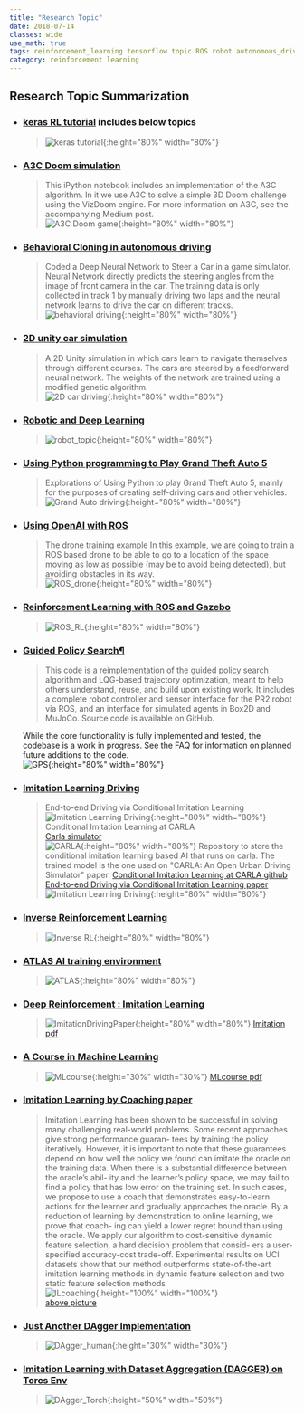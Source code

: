 ```yaml
---
title: "Research Topic"
date: 2018-07-14
classes: wide
use_math: true
tags: reinforcement_learning tensorflow topic ROS robot autonomous_driving
category: reinforcement learning
---
```


## Research Topic Summarization

- ### [keras RL tutorial](https://github.com/keras-rl/keras-rl) includes below topics
  > ![keras tutorial](../../pictures/topic/keras_RL_tutorial.png){:height="80%" width="80%"} 

- ### [A3C Doom simulation](https://github.com/awjuliani/DeepRL-Agents/blob/master/A3C-Doom.ipynb)
  > This iPython notebook includes an implementation of the A3C algorithm. In it we use A3C to solve a simple 3D Doom challenge using the VizDoom engine. For more information on A3C, see the accompanying Medium post.  
  ![A3C Doom game](../../pictures/topic/A3C_doom.png){:height="80%" width="80%"}

- ### [Behavioral Cloning in autonomous driving](https://github.com/JunshengFu/driving-behavioral-cloning)
  > Coded a Deep Neural Network to Steer a Car in a game simulator. Neural Network directly predicts the steering angles from the image of front camera in the car. The training data is only collected in track 1 by manually driving two laps and the neural network learns to drive the car on different tracks.  
  ![behavioral driving](../../pictures/topic/clone_driving.png){:height="80%" width="80%"}

- ### [2D unity car simulation](https://github.com/ArztSamuel/Applying_EANNs)
  > A 2D Unity simulation in which cars learn to navigate themselves through different courses. The cars are steered by a feedforward neural network. The weights of the network are trained using a modified genetic algorithm.  
  ![2D car driving](../../pictures/topic/2d_driving.png){:height="80%" width="80%"}

- ### [Robotic and Deep Learning](https://huangying-zhan.github.io/2016/08/24/robotic-and-deep-learning.html)
  > ![robot_topic](../../pictures/topic/robot_topic.png){:height="80%" width="80%"}

- ### [Using Python programming to Play Grand Theft Auto 5](https://github.com/sentdex/pygta5)
  > Explorations of Using Python to play Grand Theft Auto 5, mainly for the purposes of creating self-driving cars and other vehicles.  
  ![Grand Auto driving](../../pictures/topic/grand_driving.png){:height="80%" width="80%"}    

- ### [Using OpenAI with ROS](http://www.theconstructsim.com/using-openai-ros/)
  > The drone training example
  In this example, we are going to train a ROS based drone to be able to go to a location of the space moving as low as possible (may be to avoid being detected), but avoiding obstacles in its way.  
  ![ROS_drone](../../pictures/topic/ROS_drone.png){:height="80%" width="80%"}

- ### [Reinforcement Learning with ROS and Gazebo](https://github.com/vmayoral/basic_reinforcement_learning/blob/master/tutorial7/README.md)
  > ![ROS_RL](../../pictures/topic/ROS_RL.png){:height="80%" width="80%"}

- ### [Guided Policy Search¶](http://rll.berkeley.edu/gps/)
  > This code is a reimplementation of the guided policy search algorithm and LQG-based trajectory optimization, meant to help others understand, reuse, and build upon existing work. It includes a complete robot controller and sensor interface for the PR2 robot via ROS, and an interface for simulated agents in Box2D and MuJoCo. Source code is available on GitHub.

  While the core functionality is fully implemented and tested, the codebase is a work in progress. See the FAQ for information on planned future additions to the code.  
  ![GPS](../../pictures/topic/Guided_policy_search.png){:height="80%" width="80%"}

- ### [Imitation Learning Driving](https://www.clipzui.com/video/54g326e4b4q5r3e4b4j5q3.html)
  > End-to-end Driving via Conditional Imitation Learning  
  ![Imitation Learning Driving](../../pictures/topic/Imitation_driving.png){:height="80%" width="80%"}  
  Conditional Imitation Learning at CARLA  
  [Carla simulator](https://github.com/carla-simulator/carla)  
  ![CARLA](../../pictures/topic/carla_simulator.png){:height="80%" width="80%"}
  Repository to store the conditional imitation learning based AI that runs on carla. The trained model is the one used on "CARLA: An Open Urban Driving Simulator" paper.
  [Conditional Imitation Learning at CARLA github](https://github.com/carla-simulator/imitation-learning)  
  [End-to-end  Driving  via  Conditional  Imitation  Learning paper](vladlen.info/papers/conditional-imitation.pdf)
  ![Imitation Learning Driving](../../pictures/topic/Imitation_driving_paper.png){:height="80%" width="80%"}

- ### [Inverse Reinforcement Learning](https://jangirrishabh.github.io/2016/07/09/virtual-car-IRL/)
  > ![Inverse RL](../../pictures/topic/InverseRL.png){:height="80%" width="80%"}

- ### [ATLAS AI training environment](https://becominghuman.ai/building-intelligence-by-learning-to-act-4b2ca0351e25)
  > ![ATLAS](../../pictures/topic/ATLAS.png){:height="80%" width="80%"}

- ### [Deep Reinforcement : Imitation Learning](https://medium.com/@parthasen/deep-reinforcement-learning-imitation-learning-5173267b22fa)  
  > ![ImitationDrivingPaper](../../pictures/topic/ImitationDrivingPaper.png){:height="80%" width="80%"}
  [Imitation pdf](http://www.yisongyue.com/courses/cs159/lectures/imitation-learning-3.pdf)
- ### [A Course in Machine Learning](http://ciml.info/)
  > ![MLcourse](../../pictures/topic/MLcourse.png){:height="30%" width="30%"}
  [MLcourse pdf](http://ciml.info/dl/v0_99/ciml-v0_99-all.pdf)

- ### [Imitation Learning by Coaching paper](https://papers.nips.cc/paper/4545-imitation-learning-by-coaching.pdf)
  > Imitation Learning has been shown to be successful in solving many challenging
	real-world problems.  Some recent approaches give strong performance guaran-
	tees by training the policy iteratively.  However, it is important to note that these
	guarantees depend on how well the policy we found can imitate the oracle on the
	training data.   When there is a substantial difference between the oracle’s abil-
	ity and the learner’s policy space, we may fail to find a policy that has low error
	on the training set.  In such cases, we propose to use a coach that demonstrates
	easy-to-learn actions for the learner and gradually approaches the oracle.  By a
	reduction of learning by demonstration to online learning, we prove that coach-
	ing can yield a lower regret bound than using the oracle. We apply our algorithm
	to cost-sensitive dynamic feature selection, a hard decision problem that consid-
	ers a user-specified accuracy-cost trade-off. Experimental results on UCI datasets
	show that our method outperforms state-of-the-art imitation learning methods in
	dynamic feature selection and two static feature selection methods  
    > ![ILcoaching](../../pictures/topic/ILcoaching.png){:height="100%" width="100%"}  
    [above picture](https://www.cs.jhu.edu/~jason/papers/he+al.nips12.poster.pdf)

- ### [Just Another DAgger Implementation](https://github.com/jj-zhu/jadagger)    
  > ![DAgger_human](../../pictures/topic/DAgger_human.png){:height="30%" width="30%"}


- ### [Imitation Learning with Dataset Aggregation (DAGGER) on Torcs Env](https://github.com/zsdonghao/Imitation-Learning-Dagger-Torcs)
  > ![DAgger_Torch](../../pictures/topic/DAgger_Torch.png){:height="50%" width="50%"}

